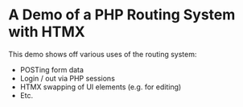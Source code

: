 # A Demo of a PHP Routing System with HTMX

This demo shows off various uses of the routing system:

- POSTing form data
- Login / out via PHP sessions
- HTMX swapping of UI elements (e.g. for editing)
- Etc.

